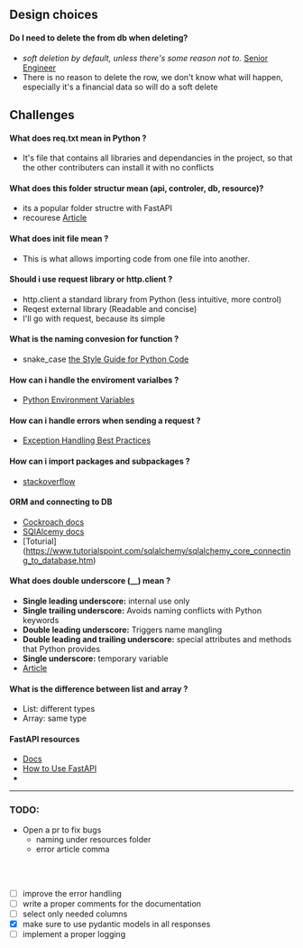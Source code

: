 
## Design choices

#### Do I need to delete the from db when deleting?
- _soft deletion by default, unless there's some reason not to._ [Senior Engineer](https://news.ycombinator.com/item?id=32156009)
- There is no reason to delete the row, we don't know what will happen, especially 
it's a financial data so will do a soft delete

## Challenges

#### What does req.txt mean in Python ?
- It's file that contains all libraries and dependancies in the project, so that the other contributers can install it with no conflicts

#### What does this folder structur mean (api, controler, db, resource)?
- its a popular folder structre with FastAPI
- recourese [Article](https://fastapi.tiangolo.com/tutorial/bigger-applications/)

#### What does __init__ file mean ?
- This is what allows importing code from one file into another.


#### Should i use request library or http.client ?
- http.client a standard library from Python (less intuitive, more control)
- Reqest external library (Readable and concise)
- I'll go with request, because its simple


#### What is the naming convesion for function ?
- snake_case [the Style Guide for Python Code](https://pep8.org/)

#### How can i handle the enviroment varialbes ?
- [Python Environment Variables](https://developer.vonage.com/en/blog/python-environment-variables-a-primer)

#### How can i handle errors when sending a request ?
- [Exception Handling Best Practices](https://www.slingacademy.com/article/python-requests-exception-handling-best-practices/)

#### How can i import packages and subpackages ?
- [stackoverflow](https://stackoverflow.com/questions/71449587/importing-packages-and-subpackages-in-python)

#### ORM and connecting to DB
- [Cockroach docs](https://www.cockroachlabs.com/docs/stable/build-a-python-app-with-cockroachdb-sqlalchemy)
- [SQlAlcemy docs](https://docs.sqlalchemy.org/en/20/tutorial/dbapi_transactions.html)
- [Toturial] (https://www.tutorialspoint.com/sqlalchemy/sqlalchemy_core_connecting_to_database.htm)

#### What does double underscore (__) mean ?
- **Single leading underscore:**  internal use only
- **Single trailing underscore:** Avoids naming conflicts with Python keywords
- **Double leading underscore:** Triggers name mangling 
- **Double leading and trailing underscore:** special attributes and methods that Python provides
- **Single underscore:** temporary variable
- [Article](https://realpython.com/python-double-underscore/)

#### What is the difference between list and array ?
- List: different types
- Array: same type

#### FastAPI resources
- [Docs](https://fastapi.tiangolo.com/tutorial/body-fields/)
- [How to Use FastAPI](https://www.youtube.com/watch?v=SORiTsvnU28)
- 

----
### TODO: 
- Open a pr to fix bugs 
  - naming under resources folder
  - error article comma
  
<br> <br>

- [ ] improve the error handling
- [ ] write a proper comments for the documentation
- [ ] select only needed columns
- [x] make sure to use pydantic models in all responses
- [ ] implement a proper logging